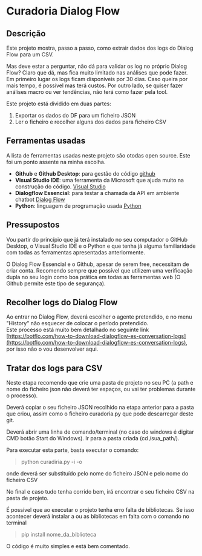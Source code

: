# Curadoria Dialog Flow
 
## Descrição

Este projeto mostra, passo a passo, como extrair dados dos logs do Dialog Flow para um CSV.

Mas deve estar a perguntar, não dá para validar os log no próprio Dialog Flow? Claro que dá, mas fica muito limitado nas análises que pode fazer.<br>
Em primeiro lugar os logs ficam disponíveis por 30 dias. Caso queira por mais tempo, é possível mas terá custos. Por outro lado, se quiser fazer análises macro ou ver tendências, não terá como fazer pela tool. 

Este projeto está dividido em duas partes:<br>
1. Exportar os dados do DF para um ficheiro JSON<br>
2. Ler o ficheiro e recolher alguns dos dados para ficheiro CSV<br>

## Ferramentas usadas

A lista de ferramentas usadas neste projeto são otodas open source. Este foi um ponto assente na minha escolha.

* <b>Github</b> e <b>Github Desktop</b>: para gestão do código [github](https://github.com/)<br>
* <b>Visual Studio IDE</b>: uma ferramenta da Microsoft que ajuda muito na construção do código. [Visual Studio](https://visualstudio.microsoft.com/)<br>
* <b>Dialogflow Essencial</b>: para testar a chamada da API em ambiente chatbot [Dialog Flow](https://dialogflow.cloud.google.com/#/)<br>
* <b>Python</b>: linguagem de programação usada [Python](https://www.python.org/)<br>

## Pressupostos

Vou partir do princípio que já terá instalado no seu computador o GitHub Desktop, o Visual Studio IDE e o Python e que tenha já alguma familiaridade com todas as ferramentas apresentadas anteriormente.<br>

O Dialog Flow Essencial e o Github, apesar de serem free, necessitam de criar conta. Recomendo sempre que possível que utilizem uma verificação dupla no seu login como boa prática em todas as ferramentas web (O Github permite este tipo de segurança).<br>

## Recolher logs do Dialog Flow

Ao entrar no Dialog Flow, deverá escolher o agente pretendido, e no menu "History" não esquecer de colocar o período pretendido.<br>
Este processo está muito bem detalhado no seguinte link [https://botflo.com/how-to-download-dialogflow-es-conversation-logs](https://botflo.com/how-to-download-dialogflow-es-conversation-logs), por isso não o vou desenvolver aqui.<br>

## Tratar dos logs para CSV

Neste etapa recomendo que crie uma pasta de projeto no seu PC (a path e nome do ficheiro json não deverá ter espaços, ou vai ter problemas durante o processo).<br>

Deverá copiar o seu ficheiro JSON recolhido na etapa anterior para a pasta que criou, assim como o ficheiro curadoria.py que pode descarregar deste git. <br>

Deverá abrir uma linha de comando/terminal (no caso do windows é digitar CMD botão Start do Windows). Ir para a pasta criada (cd /sua_path/).<br>

Para executar esta parte, basta executar o comando:<br>

> python curadiria.py -i <inputfile> -o <outputfile>

onde <inputfile> deverá ser substituído pelo nome do ficheiro JSON e <outputfile> pelo nome do ficheiro CSV <br>

No final e caso tudo tenha corrido bem, irá encontrar o seu ficheiro CSV na pasta de projeto.<br>

É possível que ao executar o projeto tenha erro falta de bibliotecas. Se isso acontecer deverá instalar a ou as bibliotecas em falta com o comando no terminal<br>

> pip install nome_da_biblioteca

O código é muito simples e está bem comentado. 


